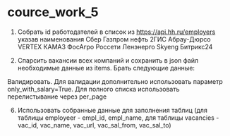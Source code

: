 # cource_work_5

1. Собрать id работодателей в список из https://api.hh.ru/employers указав наименования
Сбер
Газпром нефть
2ГИС
Абрау-Дюрсо
VERTEX
КАМАЗ
ФосАгро
Россети Ленэнерго
Skyeng
Битрикс24


3. Спарсить вакансии всех компаний и сохранить в json файл необходимые данные из items. Брать следующие данные:

  
Валидировать. Для валидации дополнительно использовать параметр only_with_salary=True. Для полного списка использовать перелистывание через per_page

6. Использовать собранные данные для заполнения таблиц (для таблицы employeer - empl_id, empl_name, для таблицы vacancies - vac_id, vac_name, vac_url, vac_sal_from, vac_sal_to)
